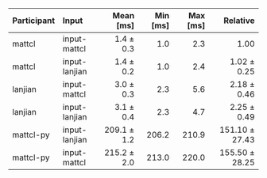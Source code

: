 | Participant | Input | Mean [ms] | Min [ms] | Max [ms] | Relative |
|:---|:---|---:|---:|---:|---:|
| mattcl | input-mattcl | 1.4 ± 0.3 | 1.0 | 2.3 | 1.00 |
| mattcl | input-lanjian | 1.4 ± 0.2 | 1.0 | 2.4 | 1.02 ± 0.25 |
| lanjian | input-mattcl | 3.0 ± 0.3 | 2.3 | 5.6 | 2.18 ± 0.46 |
| lanjian | input-lanjian | 3.1 ± 0.4 | 2.3 | 4.7 | 2.25 ± 0.49 |
| mattcl-py | input-lanjian | 209.1 ± 1.2 | 206.2 | 210.9 | 151.10 ± 27.43 |
| mattcl-py | input-mattcl | 215.2 ± 2.0 | 213.0 | 220.0 | 155.50 ± 28.25 |

